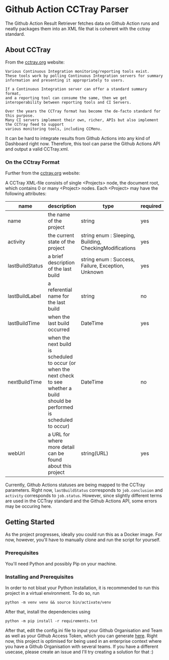 # Github Action CCTray Parser

The Github Action Result Retriever fetches data on Github Action runs and 
neatly packages them into an XML file that is coherent with the cctray standard.

## About CCTray

From the [cctray.org](https://cctray.org/v1/) website:


    Various Continuous Integration monitoring/reporting tools exist. 
    These tools work by polling Continuous Integration servers for summary information and presenting it appropriately to users.

    If a Continuous Integration server can offer a standard summary format,
    and a reporting tool can consume the same, then we get interoperability between reporting tools and CI Servers.

    Over the years the CCTray format has become the de-facto standard for this purpose.
    Many CI servers implement their own, richer, APIs but also implement the CCTray feed to support 
    various monitoring tools, including CCMenu.

It can be hard to integrate results from Github Actions into any kind of Dashboard right now.
Therefore, this tool can parse the Github Actions API and output a valid CCTray.xml.

### On the CCtray Format

Further from the [cctray.org](https://cctray.org/v1/) website:

A CCTray XML-file consists of single \<Projects> node, the document root, which contains 0 or many \<Project> nodes.
Each \<Project> may have the following attributes:

|name               |description|type|required|
|---                |---|---|---|
|name               |the name of the project                    |string     |yes   |
|activity           |the current state of the project	        |string enum : Sleeping, Building, CheckingModifications	|yes   |
|lastBuildStatus    |a brief description of the last build	    |string enum : Success, Failure, Exception, Unknown	        |yes   |
|lastBuildLabel     |a referential name for the last build	    |string     |no    |
|lastBuildTime      |when the last build occurred	            |DateTime   |yes   |
|nextBuildTime      |when the next build is scheduled to occur (or when the next check to see whether a build should be performed is scheduled to occur)	   |DateTime   |no   |
|webUrl             |a URL for where more detail can be found about this project	   |string(URL)   |yes   |

Currently, Github Actions statuses are being mapped to the CCTray parameters.
Right now, `lastBuildStatus` corresponds to `job.conclusion` and `activity` corresponds to `job.status`.
However, since slightly different terms are used in the CCTray standard and the Github Actions API,
some errors may be occuring here.

## Getting Started

As the project progresses, ideally you could run this as a Docker image. 
For now, however, you'll have to manually clone and run the script for yourself.

### Prerequisites

You'll need Python and possibly Pip on your machine. 

### Installing and Prerequisites

In order to not bloat your Python installation, it is recommended to run this
project in a virtual environment. To do so, run

```
python -m venv venv && source bin/activate/venv
```

After that, install the dependencies using

```
python -m pip install -r requirements.txt
```

After that, edit the config.ini file to input your Github Organisation and Team
as well as your Github Access Token, which you can generate [here](https://github.com/settings/tokens).
Right now, this project is optimised for being used in an enterprise context where
you have a Github Organisation with several teams. If you have a different usecase,
please create an issue and I'll try creating a solution for that :)